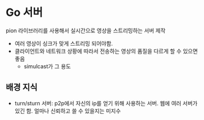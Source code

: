 # Go 서버

pion 라이브러리를 사용해서 실시간으로 영상을 스트리밍하는 서버 제작

* 여러 영상이 싱크가 맞게 스트리밍 되어야함.
* 클라이언트와 네트워크 상황에 따라서 전송하는 영상의 품질을 다르게 할 수 있으면 좋음
  * simulcast가 그 용도

## 배경 지식

* turn/sturn 서버: p2p에서 자신의 ip를 얻기 위해 사용하는 서버. 웹에 여러 서버가 있긴 함.
  얼마나 신뢰하고 쓸 수 있을지는 미지수